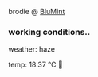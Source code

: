 brodie @ [BluMint](https://www.linkedin.com/company/blumint-io/)

<!--weather_start-->
### working conditions..

weather: haze 

temp: 18.37 °C 👕

<!--weather_end-->
